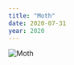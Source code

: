 ```yaml
---
title: "Moth"
date: 2020-07-31
year: 2020
---
```


<img src="{{ '/files/2020/06/moth-2020-06.jpg' | relative_url }}" alt="Moth" class="centered">
